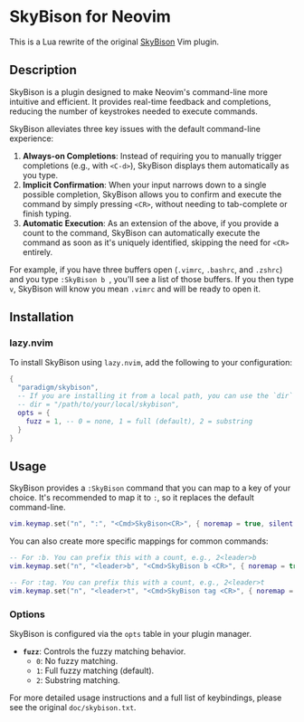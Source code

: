 SkyBison for Neovim
===================

This is a Lua rewrite of the original [SkyBison](https://github.com/paradigm/skybison) Vim plugin.

Description
-----------

SkyBison is a plugin designed to make Neovim's command-line more intuitive and efficient. It provides real-time feedback and completions, reducing the number of keystrokes needed to execute commands.

SkyBison alleviates three key issues with the default command-line experience:

1.  **Always-on Completions**: Instead of requiring you to manually trigger completions (e.g., with `<C-d>`), SkyBison displays them automatically as you type.
2.  **Implicit Confirmation**: When your input narrows down to a single possible completion, SkyBison allows you to confirm and execute the command by simply pressing `<CR>`, without needing to tab-complete or finish typing.
3.  **Automatic Execution**: As an extension of the above, if you provide a count to the command, SkyBison can automatically execute the command as soon as it's uniquely identified, skipping the need for `<CR>` entirely.

For example, if you have three buffers open (`.vimrc`, `.bashrc`, and `.zshrc`) and you type `:SkyBison b `, you'll see a list of those buffers. If you then type `v`, SkyBison will know you mean `.vimrc` and will be ready to open it.

Installation
------------

### lazy.nvim

To install SkyBison using `lazy.nvim`, add the following to your configuration:

```lua
{
  "paradigm/skybison",
  -- If you are installing it from a local path, you can use the `dir` option:
  -- dir = "/path/to/your/local/skybison",
  opts = {
    fuzz = 1, -- 0 = none, 1 = full (default), 2 = substring
  }
}
```

Usage
-----

SkyBison provides a `:SkyBison` command that you can map to a key of your choice. It's recommended to map it to `:`, so it replaces the default command-line.

```lua
vim.keymap.set("n", ":", "<Cmd>SkyBison<CR>", { noremap = true, silent = true })
```

You can also create more specific mappings for common commands:

```lua
-- For :b. You can prefix this with a count, e.g., 2<leader>b
vim.keymap.set("n", "<leader>b", "<Cmd>SkyBison b <CR>", { noremap = true, silent = true })

-- For :tag. You can prefix this with a count, e.g., 2<leader>t
vim.keymap.set("n", "<leader>t", "<Cmd>SkyBison tag <CR>", { noremap = true, silent = true })
```

### Options

SkyBison is configured via the `opts` table in your plugin manager.

-   **`fuzz`**: Controls the fuzzy matching behavior.
    -   `0`: No fuzzy matching.
    -   `1`: Full fuzzy matching (default).
    -   `2`: Substring matching.

For more detailed usage instructions and a full list of keybindings, please see the original `doc/skybison.txt`.
